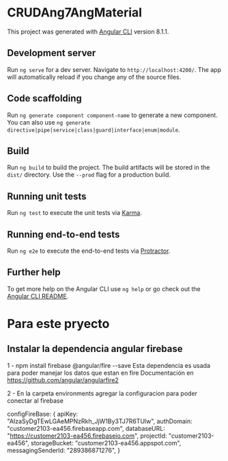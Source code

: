 # CRUDAng7AngMaterial

This project was generated with [Angular CLI](https://github.com/angular/angular-cli) version 8.1.1.

## Development server

Run `ng serve` for a dev server. Navigate to `http://localhost:4200/`. The app will automatically reload if you change any of the source files.

## Code scaffolding

Run `ng generate component component-name` to generate a new component. You can also use `ng generate directive|pipe|service|class|guard|interface|enum|module`.

## Build

Run `ng build` to build the project. The build artifacts will be stored in the `dist/` directory. Use the `--prod` flag for a production build.

## Running unit tests

Run `ng test` to execute the unit tests via [Karma](https://karma-runner.github.io).

## Running end-to-end tests

Run `ng e2e` to execute the end-to-end tests via [Protractor](http://www.protractortest.org/).

## Further help

To get more help on the Angular CLI use `ng help` or go check out the [Angular CLI README](https://github.com/angular/angular-cli/blob/master/README.md).

# Para este pryecto

## Instalar la dependencia angular firebase

 1 - npm install firebase @angular/fire --save
      Esta dependencia es usada para poder manejar los datos que estan en fire
      Documentación en https://github.com/angular/angularfire2
      
 2 - En la carpeta environments agregar la configuracion para poder conectar al firebase

  configFireBase:  {
    apiKey: "AIzaSyDgTEwLGAeMPNzRkh_JjW1By3TJ7R6TUlw",
    authDomain: "customer2103-ea456.firebaseapp.com",
    databaseURL: "https://customer2103-ea456.firebaseio.com",
    projectId: "customer2103-ea456",
    storageBucket: "customer2103-ea456.appspot.com",
    messagingSenderId: "289386871276",
  }
